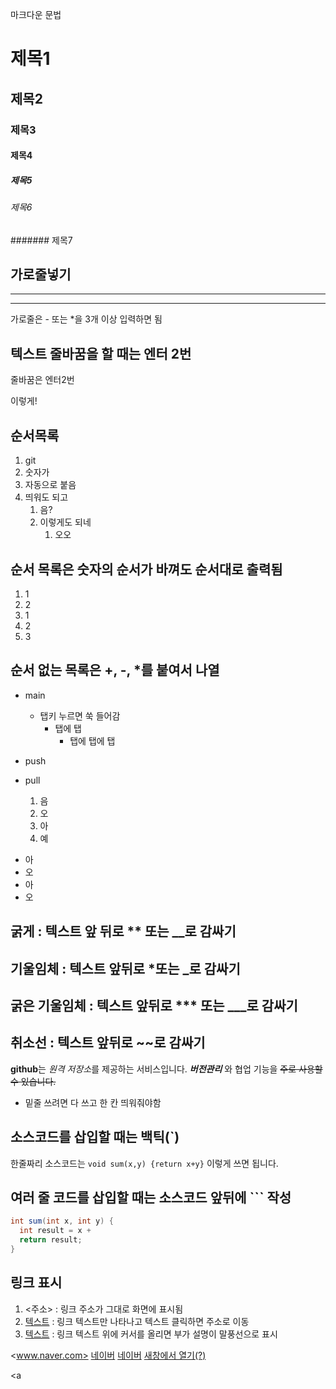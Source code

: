 마크다운 문법

# 제목1
## 제목2
### 제목3
#### 제목4
##### 제목5
###### 제목6
####### 제목7



## 가로줄넣기
---
***
가로줄은 - 또는 *을 3개 이상 입력하면 됨



## 텍스트 줄바꿈을 할 때는 엔터 2번

줄바꿈은
엔터2번

이렇게!



## 순서목록
1. git
2. 숫자가
3. 자동으로 붙음
4. 띄워도 되고
   1. 음?
   2. 이렇게도 되네
      1. 오오
     
## 순서 목록은 숫자의 순서가 바껴도 순서대로 출력됨
1. 1
2. 2
1. 1
2. 2
3. 3

## 순서 없는 목록은 +, -, *를 붙여서 나열
- main

  - 탭키 누르면 쑥 들어감
    - 탭에 탭
      - 탭에 탭에 탭
- push
- pull
  1. 음
  2. 오
  3. 아
  4. 예
 
* 아
* 오
* 아
* 오

## 굵게 : 텍스트 앞 뒤로 ** 또는 __로 감싸기
## 기울임체 : 텍스트 앞뒤로 *또는 _로 감싸기
## 굵은 기울임체 : 텍스트 앞뒤로 *** 또는 ___로 감싸기
## 취소선 : 텍스트 앞뒤로 ~~로 감싸기

**github**는 *원격 저장소*를 제공하는 서비스입니다.
___버전관리___ 와 협업 기능을 ~~주로 사용할 수 있습니다.~~
* 밑줄 쓰려면 다 쓰고 한 칸 띄워줘야함


## 소스코드를 삽입할 때는 백틱(`)
한줄짜리 소스코드는 `void sum(x,y) {return x+y}` 이렇게 쓰면 됩니다.

## 여러 줄 코드를 삽입할 때는 소스코드 앞뒤에 ``` 작성

```java
int sum(int x, int y) {
  int result = x +
  return result;
}
```


## 링크 표시
1. <주소> : 링크 주소가 그대로 화면에 표시됨
2. [텍스트](주소) : 링크 텍스트만 나타나고 텍스트 클릭하면 주소로 이동
3. [텍스트](주소, "부가설명") : 링크 텍스트 위에 커서를 올리면 부가 설명이 말풍선으로 표시

<www.naver.com>
[네이버](http://www.naver.com)
[네이버](http://www.naver.com "으앗")
<a href="https://www.naver.com" target="_blank"> 새창에서 열기(?) </a>

<a 
